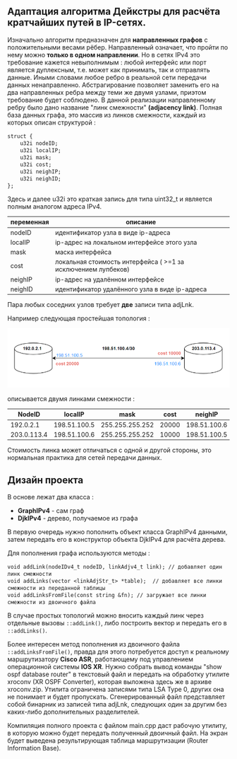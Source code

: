 Адаптация алгоритма Дейкстры для расчёта кратчайших путей в IP-сетях.
-
Изначально алгоритм предназначен для **направленных графов** с положительными весами рёбер. Направленный означает, что пройти по нему можно **только в одном направлении**. Но в сетях IPv4 это требование кажется невыполнимым : любой интерфейс или порт является дуплексным, т.е. может как принимать, так и отправлять данные. Иными словами любое ребро в реальной сети передачи данных ненаправленно. Абстрагирование позволяет заменить его на два направленных ребра между теми же двумя узлами, приэтом требование будет соблюдено. В данной реализации направленному ребру было дано название "линк смежности" **(adjacency link)**. Полная база данных графа, это массив из линков смежности, каждый из которых описан структурой :

    struct {
        u32i nodeID;
        u32i localIP;
        u32i mask;
        u32i cost;
        u32i neighIP;
        u32i neighID;
    };

Здесь и далее u32i это краткая запись для типа uint32_t и является полным аналогом адреса IPv4.

|переменная  | описание |
|--|--|
| nodeID | идентификатор узла в виде ip-адреса |
| localIP| ip-адрес на локальном интерфейсе этого узла
| mask   | маска интерфейса
| cost   | локальная стоимость интерфейса ( >=1 за исключением лупбеков)
| neighIP| ip-адрес на удалённом интерфейсе
| neighID| идентификатор удалённого узла в виде ip-адреса

Пара любых соседних узлов требует **две** записи типа adjLnk.

Например следующая простейшая топология :

![djk_ipv4 diagram01](diagram01.png)

описывается двумя линками смежности :  
  
|NodeID|localIP|mask|cost|neighIP|neighID|  
|--|--|--|--|--|--|
|192.0.2.1|198.51.100.5|255.255.255.252|20000|198.51.100.6|203.0.113.4  
|203.0.113.4|198.51.100.6|255.255.255.252|10000|198.51.100.5|192.0.2.1  

Стоимость линка может отличаться с одной и другой стороны, это нормальная практика для сетей передачи данных.

Дизайн проекта
-
В основе лежат два класса :

 - **GraphIPv4** - сам граф
 - **DjkIPv4** - дерево, получаемое из графа

В первую очередь нужно пополнить объект класса GraphIPv4 данными, затем передать его в конструктор объекта DjkIPv4 для расчёта дерева.

Для пополнения графа используются методы :

    void addLink(nodeIDv4_t nodeID, linkAdjv4_t link); // добавляет один линк смежности
    void addLinks(vector <linkAdjStr_t> *table);  // добавляет все линки смежности из переданной таблицы
    void addLinksFromFile(const string &fn); // загружает все линки смежности из двоичного файла

В случае простых топологий можно вносить каждый линк через отдельные вызовы `::addLink()`, либо построить вектор и передать его в `::addLinks()`.

Более интересен метод пополнения из двоичного файла `::addLinksFromFile()`, правда для этого потребуется доступ к реальному маршрутизатору **Cisco ASR**, работающему под управлением операционной системы **IOS XR**. Нужно собрать вывод команды "show ospf database router" в текстовый файл и передать на обработку утилите xroconv (XR OSPF Converter), которая выложена здесь же в архиве xroconv.zip. Утилита ограничена записями типа LSA Type 0, других она не понимает и будет пропускать. Сгенерированный файл представляет собой бинарник из записей типа adjLnk, следующих один за другим без каких-либо дополнительных разделителей.

Компиляция полного проекта с файлом main.cpp даст рабочую утилиту, в которую можно будет передать полученный двоичный файл. На экран будет выведена результирующая таблица маршрутизации (Router Information Base).